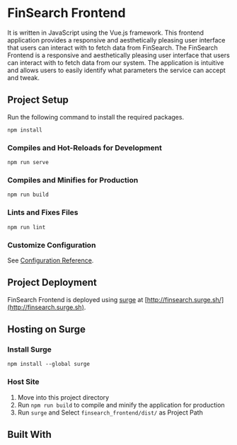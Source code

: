 # FinSearch Frontend
 It is written in JavaScript using the Vue.js framework. This frontend application provides a responsive and aesthetically pleasing user interface that users can interact with to fetch data from FinSearch.
The FinSearch Frontend is a responsive and aesthetically pleasing user interface that users can interact with to fetch data from our system. The application is intuitive and allows users to easily identify what parameters the service can accept and tweak.

## Project Setup
Run the following command to install the required packages.
```
npm install
```
### Compiles and Hot-Reloads for Development
```
npm run serve
```
### Compiles and Minifies for Production
```
npm run build
```
### Lints and Fixes Files
```
npm run lint
```
### Customize Configuration
See [Configuration Reference](https://cli.vuejs.org/config/).

## Project Deployment
FinSearch Frontend is deployed using [surge](https://surge.sh/) at [http://finsearch.surge.sh/](http://finsearch.surge.sh).

## Hosting on Surge
### Install Surge
```
npm install --global surge
```
### Host Site
1. Move into this project directory
2. Run `npm run build` to compile and minify the application for production
3. Run `surge` and Select  `finsearch_frontend/dist/` as Project Path

## Built With
